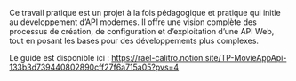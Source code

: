 Ce travail pratique est un projet à la fois pédagogique et pratique qui initie au développement d’API modernes. Il offre une vision complète des processus de création, de configuration et d’exploitation d’une API Web, tout en posant les bases pour des développements plus complexes.

Le guide est disponible ici : 
https://rael-calitro.notion.site/TP-MovieAppApi-133b3d739440802890cff27f6a715a05?pvs=4
